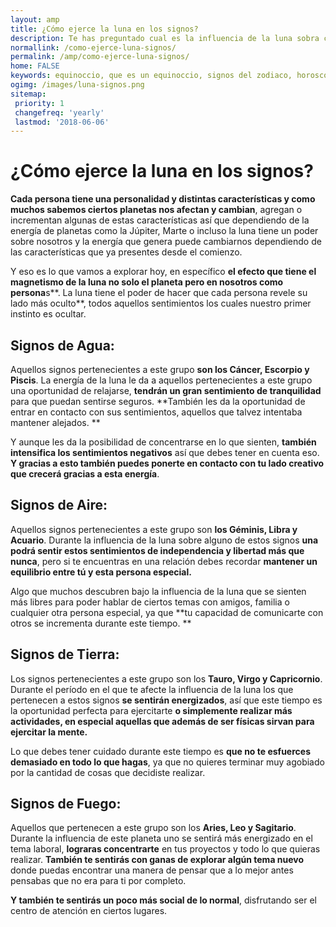 ```yaml
---
layout: amp
title: ¿Cómo ejerce la luna en los signos?
description: Te has preguntado cual es la influencia de la luna sobra cada signo. Acá tenemos la respuesta a como afecta la luna.
normallink: /como-ejerce-luna-signos/
permalink: /amp/como-ejerce-luna-signos/
home: FALSE
keywords: equinoccio, que es un equinoccio, signos del zodiaco, horoscopos, astros, cambio de estaciones
ogimg: /images/luna-signos.png
sitemap:
 priority: 1
 changefreq: 'yearly'
 lastmod: '2018-06-06'
---
```


<amp-img src="http://horoscopo-del-dia.com/images/luna-signos.png" width="800" height="467" layout="responsive"></amp-img>


# ¿Cómo ejerce la luna en los signos?

**Cada persona tiene una personalidad y distintas características y como muchos sabemos ciertos planetas nos afectan y cambian**, agregan o incrementan algunas de estas características así que dependiendo de la energía de planetas como la Júpiter, Marte o incluso la luna tiene un poder sobre nosotros y la energía que genera puede cambiarnos dependiendo de las características que ya presentes desde el comienzo.

Y eso es lo que vamos a explorar hoy, en específico **el efecto que tiene el magnetismo de la luna no solo el planeta pero en nosotros como persona**s**. La luna tiene el poder de hacer que cada persona revele su lado más oculto**, todos aquellos sentimientos los cuales nuestro primer instinto es ocultar.

## Signos de Agua: 

Aquellos signos pertenecientes a este grupo **son los Cáncer, Escorpio y Piscis**. La energía de la luna le da a aquellos pertenecientes a este grupo una oportunidad de relajarse, **tendrán un gran sentimiento de tranquilidad** para que puedan sentirse seguros. **También les da la oportunidad de entrar en contacto con sus sentimientos, aquellos que talvez intentaba mantener alejados. **

Y aunque les da la posibilidad de concentrarse en lo que sienten, **también intensifica los sentimientos negativos** así que debes tener en cuenta eso. **Y gracias a esto también puedes ponerte en contacto con tu lado creativo que crecerá gracias a esta energía**.

## Signos de Aire:

Aquellos signos pertenecientes a este grupo son **los Géminis, Libra y Acuario**. Durante la influencia de la luna sobre alguno de estos signos **una podrá sentir estos sentimientos de independencia y libertad más que nunca**, pero si te encuentras en una relación debes recordar **mantener un equilibrio entre tú y esta persona especial.**

Algo que muchos descubren bajo la influencia de la luna que se sienten más libres para poder hablar de ciertos temas con amigos, familia o cualquier otra persona especial, ya que **tu capacidad de comunicarte con otros se incrementa durante este tiempo. **

## Signos de Tierra: 

Los signos pertenecientes a este grupo son los **Tauro, Virgo y Capricornio**. Durante el período en el que te afecte la influencia de la luna los que pertenecen a estos signos **se sentirán energizados**, así que este tiempo es la oportunidad perfecta para ejercitarte **o simplemente realizar más actividades, en especial aquellas que además de ser físicas sirvan para ejercitar la mente.**

Lo que debes tener cuidado durante este tiempo es **que no te esfuerces demasiado en todo lo que hagas**, ya que no quieres terminar muy agobiado por la cantidad de cosas que decidiste realizar.

## Signos de Fuego: 

Aquellos que pertenecen a este grupo son los **Aries, Leo y Sagitario**. Durante la influencia de este planeta uno se sentirá más energizado en el tema laboral, **lograras concentrarte** en tus proyectos y todo lo que quieras realizar. **También te sentirás con ganas de explorar algún tema nuevo** donde puedas encontrar una manera de pensar que a lo mejor antes pensabas que no era para ti por completo.

**Y también te sentirás un poco más social de lo normal**, disfrutando ser el centro de atención en ciertos lugares.
